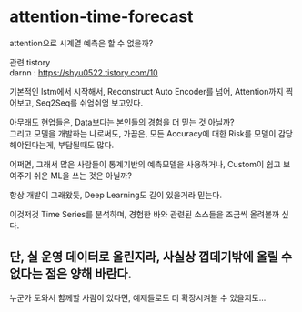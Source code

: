 # attention-time-forecast
attention으로 시계열 예측은 할 수 없을까?

관련 tistory <br />
darnn : https://shyu0522.tistory.com/10

기본적인 lstm에서 시작해서, Reconstruct Auto Encoder를 넘어, Attention까지 찍어보고, Seq2Seq를 쉬엄쉬엄 보고있다.

아무래도 현업들은, Data보다는 본인들의 경험을 더 믿는 것 아닐까? <br />
그리고 모델을 개발하는 나로써도, 가끔은, 모든 Accuracy에 대한 Risk를 모델이 감당해야된다는게, 부담될때도 많다.

어쩌면, 그래서 많은 사람들이 통계기반의 예측모델을 사용하거나, Custom이 쉽고 보여주기 쉬운 ML을 쓰는 것은 아닐까?

항상 개발이 그래왔듯, Deep Learning도 길이 있을거라 믿는다.

이것저것 Time Series를 분석하며, 경험한 바와 관련된 소스들을 조금씩 올려볼까 싶다.

## 단, 실 운영 데이터로 올린지라, 사실상 껍데기밖에 올릴 수 없다는 점은 양해 바란다.

누군가 도와서 함께할 사람이 있다면, 예제들로도 더 확장시켜볼 수 있을지도...
